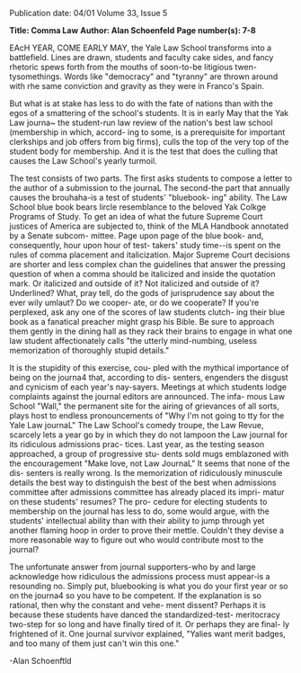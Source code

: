Publication date: 04/01
Volume 33, Issue 5

**Title: Comma Law**
**Author: Alan Schoenfeld**
**Page number(s): 7-8**

EAcH YEAR, COME EARLY MAY, the Yale Law 
School transforms into a battlefield. Lines 
are drawn, students and faculty cake sides, 
and fancy rhetoric spews forth from the 
mouths of soon-to-be litigious twen-
tysomethings. Words like "democracy" and 
"tyranny" are thrown around with rhe same 
conviction and gravity as they were in 
Franco's Spain. 

But what is at stake has less to do with 
the fate of nations than with the egos of a 
smattering of the school's students. It is in 
early May that the Yak Law journa~ the 
student-run law review of the nation's best 
law school (membership in which, accord-
ing to some, is a prerequisite for important 
clerkships and job offers from big firms), 
culls the top of the very top of the student 
body for membership. And it is the test 
that does the culling that causes the Law 
School's yearly turmoil. 

The test consists of two parts. The first 
asks students to compose a letter to the 
author of a submission to the journaL The 
second-the part that annually causes the 
brouhaha-is a test of students' "bluebook-
ing" ability. The Law School blue book 
bears lircle resemblance to the beloved Yak 
Colkge Programs of Study. To get an idea of 
what the future Supreme Court justices of 
America are subjected to, think of the MLA 
Handbook annotated by a Senate subcom-
mittee. Page upon page of the blue book-
and, consequently, hour upon hour of test-
takers' study time--is spent on the rules of 
comma placement and italicization. Major 
Supreme Court decisions are shorter and 
less complex chan the guidelines that 
answer the pressing question of when a 
comma should be italicized and inside the 
quotation mark. Or italicized and outside 
of it? Not italicized and outside of it? 
Underlined? What, pray tell, do the 
gods of jurisprudence say about the 
ever wily umlaut? Do we cooper-
ate, or do we cooperate? If you're 
perplexed, ask any one of the 
scores of law students clutch-
ing their blue book as a 
fanatical 
preacher might 
grasp his Bible. Be sure to 
approach them gently in the 
dining hall as they rack their 
brains to engage in what one law 
student affectionately calls "the utterly 
mind-numbing, useless memorization of 
thoroughly stupid details." 

It is the stupidity of this exercise, cou-
pled with the mythical importance of being 
on the journa4 that, according to dis-
senters, engenders the disgust and cynicism 
of each year's nay-sayers. Meetings at which 
students lodge complaints against the 
journal editors are announced. The infa-
mous Law School "Wall," the permanent 
site for the airing of grievances of all sorts, 
plays host to endless pronouncements of 
"Why I'm not going to tty for the Yale Law 
journaL" The Law School's comedy troupe, 
the Law Revue, scarcely lets a year go by in 
which they do not lampoon the Law 
journal for its ridiculous admissions prac-
tices. Last year, as the testing season 
approached, a group of progressive stu-
dents sold mugs emblazoned with the 
encouragement "Make love, not Law 
JournaL" It seems that none of the dis-
senters is really wrong. Is the memorization 
of ridiculously minuscule details the best 
way to distinguish the best of the best when 
admissions committee after admissions 
committee has already placed its impri-
matur on these students' resumes? The pro-
cedure for electing students to membership 
on the journal has less to do, some would 
argue, with the students' intellectual ability 
than with their ability to jump through yet 
another flaming hoop in order to prove 
their mettle. Couldn't they devise a more 
reasonable way to figure out who 
would contribute most to the 
journal? 

The unfortunate answer from 
journal supporters-who by and 
large acknowledge how ridiculous 
the 
admissions 
process 
must 
appear-is a resounding no. Simply 
put, bluebooking is what you do your 
first year or so on the journa4 so you have 
to be competent. If the explanation is so 
rational, then why the constant and vehe-
ment dissent? Perhaps it is because these 
students have danced the standardized-test-
meritocracy two-step for so long and have 
finally tired of it. Or perhaps they are final-
ly frightened of it. One journal survivor 
explained, "Yalies want merit badges, and 
too many of them just can't win this one." 

-Alan Schoenftld